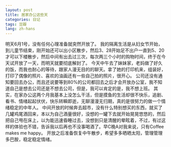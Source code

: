 ```yaml
---
layout: post
title: 居家办公这些天
categories: 日记
tags: 豆瓣
lang: zh-hans
---
```

明天6月1号，没有任何心理准备就突然开放了。
我的隔离生活是从妇女节开始，到儿童节结束，刚开始还可以出小区散步，然后3、28开始足不出户一直到5、20才可以下楼散步，然后中间有出去过三次，每次两三个小时的购物时间，终于在今天试开放了一天，而明天就要彻底解封了。
今天中午去了妹妹家，老妈做了好久的饭，而我也耐心的等待，跟家人漫无目的的聊天。拿了她的打印机来，组装好，打印了偶像的照片、喜欢的油画还有一些自己拍的照片，很开心。
公司还没有通知要回去办公，而且还说要等到80%的公司都回去之后才会开放办公室，我不知道自己是想去公司还是不想去公司，但是，我可以肯定的是，我不想上班。
其实，在家办公这两个月我基本上没怎么干活，但是摸鱼的生活却很不快乐，追剧、看书、情绪起起伏伏，快乐转瞬即逝，无聊漫漫无归期，真的是很努力的做一个情绪稳定的中年人。
中间开放的时候奔去超市，没有什么特别想买的东西，就买了几罐鸡尾酒回来，本以为自己酒量很好，没想的一罐下去就开始晃晃悠悠的，然后把自己甩在床上，以为能迅速昏睡过去，没想到只是清醒的晕眩着，不过，有过这样的体验也不错，告诉我以后再也不没事喝酒了。早C晚A对我来说，只有Coffee makes me happy。
开放之后准备恢复中午散步，希望多多晒晒太阳，管理管理多巴胺，稳定稳定情绪。